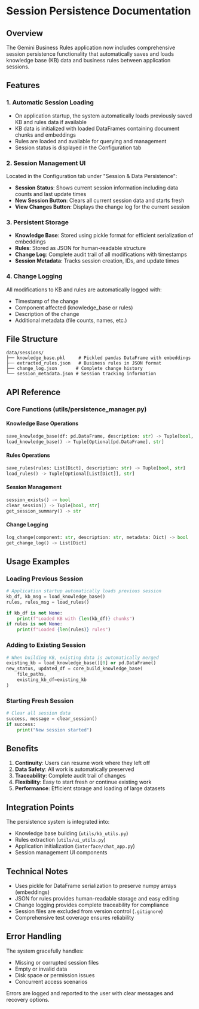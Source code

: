 # Session Persistence Documentation

## Overview

The Gemini Business Rules application now includes comprehensive session persistence functionality that automatically saves and loads knowledge base (KB) data and business rules between application sessions.

## Features

### 1. Automatic Session Loading
- On application startup, the system automatically loads previously saved KB and rules data if available
- KB data is initialized with loaded DataFrames containing document chunks and embeddings
- Rules are loaded and available for querying and management
- Session status is displayed in the Configuration tab

### 2. Session Management UI
Located in the Configuration tab under "Session & Data Persistence":
- **Session Status**: Shows current session information including data counts and last update times
- **New Session Button**: Clears all current session data and starts fresh
- **View Changes Button**: Displays the change log for the current session

### 3. Persistent Storage
- **Knowledge Base**: Stored using pickle format for efficient serialization of embeddings
- **Rules**: Stored as JSON for human-readable structure
- **Change Log**: Complete audit trail of all modifications with timestamps
- **Session Metadata**: Tracks session creation, IDs, and update times

### 4. Change Logging
All modifications to KB and rules are automatically logged with:
- Timestamp of the change
- Component affected (knowledge_base or rules)
- Description of the change
- Additional metadata (file counts, names, etc.)

## File Structure

```
data/sessions/
├── knowledge_base.pkl     # Pickled pandas DataFrame with embeddings
├── extracted_rules.json   # Business rules in JSON format
├── change_log.json       # Complete change history
└── session_metadata.json # Session tracking information
```

## API Reference

### Core Functions (utils/persistence_manager.py)

#### Knowledge Base Operations
```python
save_knowledge_base(df: pd.DataFrame, description: str) -> Tuple[bool, str]
load_knowledge_base() -> Tuple[Optional[pd.DataFrame], str]
```

#### Rules Operations  
```python
save_rules(rules: List[Dict], description: str) -> Tuple[bool, str]
load_rules() -> Tuple[Optional[List[Dict]], str]
```

#### Session Management
```python
session_exists() -> bool
clear_session() -> Tuple[bool, str]
get_session_summary() -> str
```

#### Change Logging
```python
log_change(component: str, description: str, metadata: Dict) -> bool
get_change_log() -> List[Dict]
```

## Usage Examples

### Loading Previous Session
```python
# Application startup automatically loads previous session
kb_df, kb_msg = load_knowledge_base()
rules, rules_msg = load_rules()

if kb_df is not None:
    print(f"Loaded KB with {len(kb_df)} chunks")
if rules is not None:
    print(f"Loaded {len(rules)} rules")
```

### Adding to Existing Session
```python
# When building KB, existing data is automatically merged
existing_kb = load_knowledge_base()[0] or pd.DataFrame()
new_status, updated_df = core_build_knowledge_base(
    file_paths, 
    existing_kb_df=existing_kb
)
```

### Starting Fresh Session
```python
# Clear all session data
success, message = clear_session()
if success:
    print("New session started")
```

## Benefits

1. **Continuity**: Users can resume work where they left off
2. **Data Safety**: All work is automatically preserved
3. **Traceability**: Complete audit trail of changes
4. **Flexibility**: Easy to start fresh or continue existing work
5. **Performance**: Efficient storage and loading of large datasets

## Integration Points

The persistence system is integrated into:
- Knowledge base building (`utils/kb_utils.py`)
- Rules extraction (`utils/ui_utils.py`) 
- Application initialization (`interface/chat_app.py`)
- Session management UI components

## Technical Notes

- Uses pickle for DataFrame serialization to preserve numpy arrays (embeddings)
- JSON for rules provides human-readable storage and easy editing
- Change logging provides complete traceability for compliance
- Session files are excluded from version control (`.gitignore`)
- Comprehensive test coverage ensures reliability

## Error Handling

The system gracefully handles:
- Missing or corrupted session files
- Empty or invalid data
- Disk space or permission issues
- Concurrent access scenarios

Errors are logged and reported to the user with clear messages and recovery options.